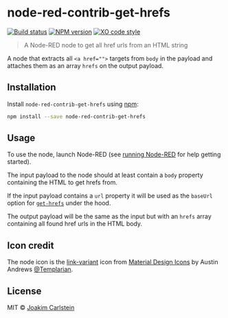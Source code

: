 # node-red-contrib-get-hrefs

[![Build status][travis-image]][travis-url] [![NPM version][npm-image]][npm-url] [![XO code style][codestyle-image]][codestyle-url]

> A Node-RED node to get all href urls from an HTML string

A node that extracts all `<a href="">` targets from `body`
in the payload and attaches them as an array `hrefs` on the output payload.

## Installation

Install `node-red-contrib-get-hrefs` using [npm](https://www.npmjs.com/):

```bash
npm install --save node-red-contrib-get-hrefs
```

## Usage

To use the node, launch Node-RED (see [running Node-RED](http://nodered.org/docs/getting-started/running.html) for help getting started).

The input payload to the node should at least contain a `body` property containing the HTML to get hrefs from.

If the input payload contains a `url` property it will be used as
the `baseUrl` option for [`get-hrefs`](https://www.npmjs.com/package/get-hrefs) under the hood.

The output payload will be the same as the input but with an `hrefs` array containing all found href urls in the HTML body.

## Icon credit

The node icon is the [link-variant](https://materialdesignicons.com/icon/link-variant) icon from [Material Design Icons](https://materialdesignicons.com) by Austin Andrews [@Templarian](http://twitter.com/Templarian).

## License

MIT © [Joakim Carlstein](http://joakim.beng.se)

[npm-url]: https://npmjs.org/package/node-red-contrib-get-hrefs
[npm-image]: https://badge.fury.io/js/node-red-contrib-get-hrefs.svg
[travis-url]: https://travis-ci.org/joakimbeng/node-red-contrib-get-hrefs
[travis-image]: https://travis-ci.org/joakimbeng/node-red-contrib-get-hrefs.svg?branch=master
[codestyle-url]: https://github.com/sindresorhus/xo
[codestyle-image]: https://img.shields.io/badge/code%20style-XO-5ed9c7.svg?style=flat
